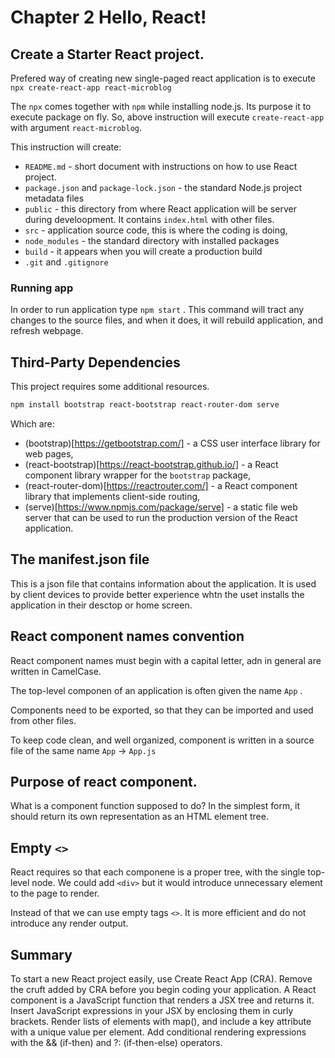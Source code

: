 # Chapter 2 Hello, React!

## Create a Starter React project.

Prefered way of creating new single-paged react application is to execute `npx create-react-app react-microblog`

The `npx` comes together with `npm` while installing node.js. Its purpose it to execute package on fly. So, above instruction will execute `create-react-app` with argument `react-microblog`.

This instruction will create:

* `README.md` - short document with instructions on how to use React project.
* `package.json` and `package-lock.json` - the standard Node.js project metadata files
* `public` - this directory from where React application will be server during develoopment. It contains `index.html` with other files.
* `src` - application source code, this is where the coding is doing,
* `node_modules` - the standard directory with installed packages
* `build` - it appears when you will create a production build
* `.git` and `.gitignore`

### Running app

In order to run application type `npm start` . This command will tract any changes to the source files, and when it does, it will rebuild application, and refresh webpage.

## Third-Party Dependencies

This project requires some additional resources. 

```bash
npm install bootstrap react-bootstrap react-router-dom serve
```

Which are:

* (bootstrap)[https://getbootstrap.com/] - a CSS user interface library for web pages,
* (react-bootstrap)[https://react-bootstrap.github.io/] - a React component library wrapper for the `bootstrap` package,
* (react-router-dom)[https://reactrouter.com/] - a React component library that implements client-side routing,
* (serve)[https://www.npmjs.com/package/serve] - a static file web server that can be used to run the production version of the React application.

## The manifest.json file

This is a json file that contains information about the application. It is used by client devices to provide better experience whtn the uset installs the application in their desctop or home screen. 


## React component names convention

React component names must begin with a capital letter, adn in general are written in CamelCase.

The top-level componen of an application is often given the name `App` .

Components need to be exported, so that they can be imported and used from other files.

To keep code clean, and well organized, component is written in a source file of the same name `App` -> `App.js`

## Purpose of react component.

What is a component function supposed to do? In the simplest form, it should return its own representation as an HTML element tree. 

## Empty `<>`

React requires so that each componene is a proper tree, with the single top-level node. We could add `<div>` but it would introduce unnecessary element to the page to render. 

Instead of that we can use empty tags `<>`. It is more efficient and do not introduce any render output. 

## Summary

To start a new React project easily, use Create React App (CRA).
Remove the cruft added by CRA before you begin coding your application.
A React component is a JavaScript function that renders a JSX tree and returns it.
Insert JavaScript expressions in your JSX by enclosing them in curly brackets.
Render lists of elements with map(), and include a key attribute with a unique value per element.
Add conditional rendering expressions with the && (if-then) and ?: (if-then-else) operators.